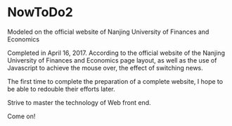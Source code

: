 # NowToDo2
Modeled on the official website of Nanjing University of Finances and Economics

Completed in April 16, 2017. 
According to the official website of the Nanjing University of Finances and Economics page layout, 
as well as the use of Javascript to achieve the mouse over, the effect of switching news.

The first time to complete the preparation of a complete website,
I hope to be able to redouble their efforts later. 

Strive to master the technology of Web front end. 

Come on!
